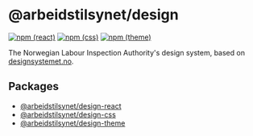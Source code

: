 # @arbeidstilsynet/design

[![npm (react)](https://img.shields.io/npm/v/@arbeidstilsynet/design-react?label=%40arbeidstilsynet%2Fdesign-react)](https://www.npmjs.com/package/@arbeidstilsynet/design-react) [![npm (css)](https://img.shields.io/npm/v/@arbeidstilsynet/design-css?label=%40arbeidstilsynet%2Fdesign-css)](https://www.npmjs.com/package/@arbeidstilsynet/design-css) [![npm (theme)](https://img.shields.io/npm/v/@arbeidstilsynet/design-theme?label=%40arbeidstilsynet%2Fdesign-theme)](https://www.npmjs.com/package/@arbeidstilsynet/design-theme)

The Norwegian Labour Inspection Authority's design system, based on [designsystemet.no](https://www.designsystemet.no).

## Packages

- [@arbeidstilsynet/design-react](./packages/react/)
- [@arbeidstilsynet/design-css](./packages/css/)
- [@arbeidstilsynet/design-theme](./packages/theme/)

